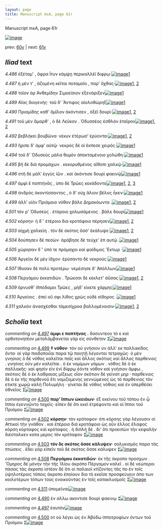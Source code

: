 ```yaml
---
layout: page
title: Manuscript msA, page 61r
---
```


Manuscript msA, page 61r

[![image](http://www.homermultitext.org/iipsrv?OBJ=IIP,1.0&FIF=/project/homer/pyramidal/deepzoom/hmt/vaimg/2017a/VA061RN_0062.tif&WID=100&CVT=JPEG)](http://www.homermultitext.org/ict2/?urn=urn:cite2:hmt:vaimg.2017a:VA061RN_0062)

prev:  [60v](../60v) | next:  [61v](../61v)

## *Iliad* text

*4.486* <a id="4.486"/> ἐξέταμ' , ὄφρα ΐτυν κάμψῃ περικαλλέϊ διφρῳ·[![image](http://www.homermultitext.org/iipsrv?OBJ=IIP,1.0&FIF=/project/homer/pyramidal/deepzoom/hmt/vaimg/2017a/VA061RN_0062.tif&RGN=0.1782,0.2246,0.4384,0.0346&WID=1000&CVT=JPEG)](http://www.homermultitext.org/ict2/?urn=urn:cite2:hmt:vaimg.2017a:VA061RN_0062@0.1782,0.2246,0.4384,0.0346)[1](#msA_4.784)

*4.487* <a id="4.487"/> ἡ μέν τ' , ἀζομένη κεῖται ποταμοῖο , παρ' ὄχθας·[![image](http://www.homermultitext.org/iipsrv?OBJ=IIP,1.0&FIF=/project/homer/pyramidal/deepzoom/hmt/vaimg/2017a/VA061RN_0062.tif&RGN=0.1702,0.2442,0.4384,0.0346&WID=1000&CVT=JPEG)](http://www.homermultitext.org/ict2/?urn=urn:cite2:hmt:vaimg.2017a:VA061RN_0062@0.1702,0.2442,0.4384,0.0346)[1](#msA_4.784), [2](#msA_4.721)

*4.488* <a id="4.488"/> τοῖον ὰρ Ἀνθεμίδην Σιμοείσιον ἐξενάριξεν[![image](http://www.homermultitext.org/iipsrv?OBJ=IIP,1.0&FIF=/project/homer/pyramidal/deepzoom/hmt/vaimg/2017a/VA061RN_0062.tif&RGN=0.1702,0.2645,0.4384,0.0346&WID=1000&CVT=JPEG)](http://www.homermultitext.org/ict2/?urn=urn:cite2:hmt:vaimg.2017a:VA061RN_0062@0.1702,0.2645,0.4384,0.0346)[1](#msA_4.784)

*4.489* <a id="4.489"/> Αἴας διογενής· τοῦ δ' Ἄντιφος αἰολοθώρηξ[![image](http://www.homermultitext.org/iipsrv?OBJ=IIP,1.0&FIF=/project/homer/pyramidal/deepzoom/hmt/vaimg/2017a/VA061RN_0062.tif&RGN=0.1702,0.2847,0.4384,0.0346&WID=1000&CVT=JPEG)](http://www.homermultitext.org/ict2/?urn=urn:cite2:hmt:vaimg.2017a:VA061RN_0062@0.1702,0.2847,0.4384,0.0346)[1](#msA_4.784)

*4.490* <a id="4.490"/> Πριαμίδης καθ' ὅμῑλον ἀκόντισεν , ὀξέϊ δουρί·[![image](http://www.homermultitext.org/iipsrv?OBJ=IIP,1.0&FIF=/project/homer/pyramidal/deepzoom/hmt/vaimg/2017a/VA061RN_0062.tif&RGN=0.1832,0.3035,0.4384,0.0346&WID=1000&CVT=JPEG)](http://www.homermultitext.org/ict2/?urn=urn:cite2:hmt:vaimg.2017a:VA061RN_0062@0.1832,0.3035,0.4384,0.0346)[1](#msAim_4.878), [2](#msA_4.784)

*4.491* <a id="4.491"/> τοῦ μὲν ἅμαρθ' , ὁ δὲ Λεῦκον . Ὀδυσσέος ἐσθλὸν ἑταῖρον[![image](http://www.homermultitext.org/iipsrv?OBJ=IIP,1.0&FIF=/project/homer/pyramidal/deepzoom/hmt/vaimg/2017a/VA061RN_0062.tif&RGN=0.1652,0.3223,0.4695,0.0308&WID=1000&CVT=JPEG)](http://www.homermultitext.org/ict2/?urn=urn:cite2:hmt:vaimg.2017a:VA061RN_0062@0.1652,0.3223,0.4695,0.0308)[1](#msA_4.784), [2](#msAint_4.726)

*4.492* <a id="4.492"/> βεβλήκει βουβῶνα· νέκυν ἑτέρωσ' ἐρύοντα·[![image](http://www.homermultitext.org/iipsrv?OBJ=IIP,1.0&FIF=/project/homer/pyramidal/deepzoom/hmt/vaimg/2017a/VA061RN_0062.tif&RGN=0.1822,0.3411,0.4234,0.0308&WID=1000&CVT=JPEG)](http://www.homermultitext.org/ict2/?urn=urn:cite2:hmt:vaimg.2017a:VA061RN_0062@0.1822,0.3411,0.4234,0.0308)[1](#msA_4.784), [2](#msA_4.728)

*4.493* <a id="4.493"/> ἤριπε δ' ἀμφ' αὐτῷ· νεκρὸς δέ οἱ ἔκπεσε χειρός·[![image](http://www.homermultitext.org/iipsrv?OBJ=IIP,1.0&FIF=/project/homer/pyramidal/deepzoom/hmt/vaimg/2017a/VA061RN_0062.tif&RGN=0.1862,0.3591,0.4344,0.0308&WID=1000&CVT=JPEG)](http://www.homermultitext.org/ict2/?urn=urn:cite2:hmt:vaimg.2017a:VA061RN_0062@0.1862,0.3591,0.4344,0.0308)[1](#msA_4.784)

*4.494* <a id="4.494"/> τοῦ δ' Ὀδυσεὺς μάλα θυμὸν ἀποκταμένοιο χολώθη·[![image](http://www.homermultitext.org/iipsrv?OBJ=IIP,1.0&FIF=/project/homer/pyramidal/deepzoom/hmt/vaimg/2017a/VA061RN_0062.tif&RGN=0.1822,0.3787,0.4665,0.0308&WID=1000&CVT=JPEG)](http://www.homermultitext.org/ict2/?urn=urn:cite2:hmt:vaimg.2017a:VA061RN_0062@0.1822,0.3787,0.4665,0.0308)[1](#msA_4.784)

*4.495* <a id="4.495"/> βῆ δὲ διὰ προμάχων . κεκορυθμένος αἴθοπι χαλκῷ·[![image](http://www.homermultitext.org/iipsrv?OBJ=IIP,1.0&FIF=/project/homer/pyramidal/deepzoom/hmt/vaimg/2017a/VA061RN_0062.tif&RGN=0.1842,0.3989,0.4665,0.0308&WID=1000&CVT=JPEG)](http://www.homermultitext.org/ict2/?urn=urn:cite2:hmt:vaimg.2017a:VA061RN_0062@0.1842,0.3989,0.4665,0.0308)[1](#msA_4.784)

*4.496* <a id="4.496"/> στῆ δὲ μάλ' ἐγγὺς ἰ̈ὼν . καὶ ἀκόντισε δουρὶ φαεινῷ[![image](http://www.homermultitext.org/iipsrv?OBJ=IIP,1.0&FIF=/project/homer/pyramidal/deepzoom/hmt/vaimg/2017a/VA061RN_0062.tif&RGN=0.1722,0.4177,0.4665,0.0308&WID=1000&CVT=JPEG)](http://www.homermultitext.org/ict2/?urn=urn:cite2:hmt:vaimg.2017a:VA061RN_0062@0.1722,0.4177,0.4665,0.0308)[1](#msA_4.784)

*4.497* <a id="4.497"/> ἀμφὶ ἓ παπτήνᾱς , ὑπο δὲ Τρῶες κεκάδοντο[![image](http://www.homermultitext.org/iipsrv?OBJ=IIP,1.0&FIF=/project/homer/pyramidal/deepzoom/hmt/vaimg/2017a/VA061RN_0062.tif&RGN=0.1702,0.4388,0.4665,0.0308&WID=1000&CVT=JPEG)](http://www.homermultitext.org/ict2/?urn=urn:cite2:hmt:vaimg.2017a:VA061RN_0062@0.1702,0.4388,0.4665,0.0308)[1](#msA_4.784), [2](#msA_4.733), [3](#msAint_4.734)

*4.498* <a id="4.498"/> ἀνδρὸς ἀκοντίσσαντος , ὁ δ' οὐχ ἅλιον βέλος ἧκεν·[![image](http://www.homermultitext.org/iipsrv?OBJ=IIP,1.0&FIF=/project/homer/pyramidal/deepzoom/hmt/vaimg/2017a/VA061RN_0062.tif&RGN=0.1742,0.4583,0.4665,0.0308&WID=1000&CVT=JPEG)](http://www.homermultitext.org/ict2/?urn=urn:cite2:hmt:vaimg.2017a:VA061RN_0062@0.1742,0.4583,0.4665,0.0308)[1](#msA_4.784)

*4.499* <a id="4.499"/> ἀλλ' υἱὸν Πριάμοιο νόθον βάλε Δημοκόωντα .[![image](http://www.homermultitext.org/iipsrv?OBJ=IIP,1.0&FIF=/project/homer/pyramidal/deepzoom/hmt/vaimg/2017a/VA061RN_0062.tif&RGN=0.1802,0.4756,0.4204,0.0308&WID=1000&CVT=JPEG)](http://www.homermultitext.org/ict2/?urn=urn:cite2:hmt:vaimg.2017a:VA061RN_0062@0.1802,0.4756,0.4204,0.0308)[1](#msA_4.784), [2](#msA_4.737)

*4.501* <a id="4.501"/> τόν ρ' Ὀδυσεὺς . ἑτάροιο χολωσάμενος . βάλε δουρὶ[![image](http://www.homermultitext.org/iipsrv?OBJ=IIP,1.0&FIF=/project/homer/pyramidal/deepzoom/hmt/vaimg/2017a/VA061RN_0062.tif&RGN=0.1782,0.5139,0.4364,0.0308&WID=1000&CVT=JPEG)](http://www.homermultitext.org/ict2/?urn=urn:cite2:hmt:vaimg.2017a:VA061RN_0062@0.1782,0.5139,0.4364,0.0308)[1](#msA_4.784)

*4.502* <a id="4.502"/> κόρσην· ἡ δ`' ἑτέροιο δια κροτάφοιο πέρησεν[![image](http://www.homermultitext.org/iipsrv?OBJ=IIP,1.0&FIF=/project/homer/pyramidal/deepzoom/hmt/vaimg/2017a/VA061RN_0062.tif&RGN=0.1722,0.5319,0.4364,0.0308&WID=1000&CVT=JPEG)](http://www.homermultitext.org/ict2/?urn=urn:cite2:hmt:vaimg.2017a:VA061RN_0062@0.1722,0.5319,0.4364,0.0308)[1](#msA_4.784), [2](#msA_4.744)

*4.503* <a id="4.503"/> αἰχμὴ χαλκείη . τὸν δὲ σκότος ὄσσ' ἐκάλυψε·[![image](http://www.homermultitext.org/iipsrv?OBJ=IIP,1.0&FIF=/project/homer/pyramidal/deepzoom/hmt/vaimg/2017a/VA061RN_0062.tif&RGN=0.1712,0.5507,0.4364,0.0308&WID=1000&CVT=JPEG)](http://www.homermultitext.org/ict2/?urn=urn:cite2:hmt:vaimg.2017a:VA061RN_0062@0.1712,0.5507,0.4364,0.0308)[1](#msA_4.784), [2](#msA_4.745)

*4.504* <a id="4.504"/> δούπησεν δὲ πεσὼν· ἀράβησε δὲ τεύχε' ἐπ αυτῷ .[![image](http://www.homermultitext.org/iipsrv?OBJ=IIP,1.0&FIF=/project/homer/pyramidal/deepzoom/hmt/vaimg/2017a/VA061RN_0062.tif&RGN=0.1782,0.5687,0.4494,0.0308&WID=1000&CVT=JPEG)](http://www.homermultitext.org/ict2/?urn=urn:cite2:hmt:vaimg.2017a:VA061RN_0062@0.1782,0.5687,0.4494,0.0308)[1](#msA_4.784)

*4.505* <a id="4.505"/> χώρησαν δ`' ὑπό τε πρόμαχοι καὶ φαίδιμος Ἕκτωρ ·[![image](http://www.homermultitext.org/iipsrv?OBJ=IIP,1.0&FIF=/project/homer/pyramidal/deepzoom/hmt/vaimg/2017a/VA061RN_0062.tif&RGN=0.1842,0.5928,0.4535,0.0308&WID=1000&CVT=JPEG)](http://www.homermultitext.org/ict2/?urn=urn:cite2:hmt:vaimg.2017a:VA061RN_0062@0.1842,0.5928,0.4535,0.0308)[1](#msA_4.784)

*4.506* <a id="4.506"/> Ἀργεῖοι δὲ μέγ ἰ̈άχον· ἐρύσαντο δὲ νεκρούς·[![image](http://www.homermultitext.org/iipsrv?OBJ=IIP,1.0&FIF=/project/homer/pyramidal/deepzoom/hmt/vaimg/2017a/VA061RN_0062.tif&RGN=0.1832,0.6093,0.4074,0.0308&WID=1000&CVT=JPEG)](http://www.homermultitext.org/ict2/?urn=urn:cite2:hmt:vaimg.2017a:VA061RN_0062@0.1832,0.6093,0.4074,0.0308)[1](#msA_4.784)

*4.507* <a id="4.507"/> ἴ̈θυσαν δὲ πολὺ προτέρω· νεμέσησε δ' Ἀπόλλων[![image](http://www.homermultitext.org/iipsrv?OBJ=IIP,1.0&FIF=/project/homer/pyramidal/deepzoom/hmt/vaimg/2017a/VA061RN_0062.tif&RGN=0.1812,0.6281,0.4274,0.0308&WID=1000&CVT=JPEG)](http://www.homermultitext.org/ict2/?urn=urn:cite2:hmt:vaimg.2017a:VA061RN_0062@0.1812,0.6281,0.4274,0.0308)[1](#msA_4.784)

*4.508* <a id="4.508"/> Περγάμου ἐκκατιδών . Τρώεσσι δὲ κέκλετ' ἀΰσας·[![image](http://www.homermultitext.org/iipsrv?OBJ=IIP,1.0&FIF=/project/homer/pyramidal/deepzoom/hmt/vaimg/2017a/VA061RN_0062.tif&RGN=0.1812,0.6469,0.4484,0.0308&WID=1000&CVT=JPEG)](http://www.homermultitext.org/ict2/?urn=urn:cite2:hmt:vaimg.2017a:VA061RN_0062@0.1812,0.6469,0.4484,0.0308)[1](#msA_4.784), [2](#msA_4.750)

*4.509* <a id="4.509"/> ὄρνυσθ' ἱ̈ππόδαμοι Τρῶες , μὴδ' είκετε χάρμης[![image](http://www.homermultitext.org/iipsrv?OBJ=IIP,1.0&FIF=/project/homer/pyramidal/deepzoom/hmt/vaimg/2017a/VA061RN_0062.tif&RGN=0.1822,0.6672,0.4484,0.0308&WID=1000&CVT=JPEG)](http://www.homermultitext.org/ict2/?urn=urn:cite2:hmt:vaimg.2017a:VA061RN_0062@0.1822,0.6672,0.4484,0.0308)[1](#msA_4.784)

*4.510* <a id="4.510"/> Ἀργείοις . ἐπεὶ οὔ σφι λίθος χρὼς οὐδὲ σίδηρος .[![image](http://www.homermultitext.org/iipsrv?OBJ=IIP,1.0&FIF=/project/homer/pyramidal/deepzoom/hmt/vaimg/2017a/VA061RN_0062.tif&RGN=0.1732,0.686,0.4695,0.0308&WID=1000&CVT=JPEG)](http://www.homermultitext.org/ict2/?urn=urn:cite2:hmt:vaimg.2017a:VA061RN_0062@0.1732,0.686,0.4695,0.0308)[1](#msA_4.784)

*4.511* <a id="4.511"/> χαλκὸν ἀνασχέσθαι τὰμεσίχροα βαλλομένοισιν·[![image](http://www.homermultitext.org/iipsrv?OBJ=IIP,1.0&FIF=/project/homer/pyramidal/deepzoom/hmt/vaimg/2017a/VA061RN_0062.tif&RGN=0.1722,0.7047,0.4695,0.0308&WID=1000&CVT=JPEG)](http://www.homermultitext.org/ict2/?urn=urn:cite2:hmt:vaimg.2017a:VA061RN_0062@0.1722,0.7047,0.4695,0.0308)[1](#msAil_4.879), [2](#msA_4.784)

## *Scholia* text

*commenting on* [4.497](#4.497)  <a id="msA_4.733"/> **ἀμφι ε παπτήνας .** δασυντεον τὸ ε καὶ ορθοτονητέον μεταλάμβανεται γὰρ εἰς σύνθετον ⁑[![image](http://www.homermultitext.org/iipsrv?OBJ=IIP,1.0&FIF=/project/homer/pyramidal/deepzoom/hmt/vaimg/2017a/VA061RN_0062.tif&RGN=0.19970523,0.18340249,0.59690494,0.03278008&WID=1000&CVT=JPEG)](http://www.homermultitext.org/ict2/?urn=urn:cite2:hmt:vaimg.2017a:VA061RN_0062@0.19970523,0.18340249,0.59690494,0.03278008)

*commenting on* [4.499](#4.499)  <a id="msA_4.737"/> **‡ νόθον·** τὸν οὐ γνήσιον ὑν ἀλλ' εκ παλλακίδος ὄντα· αἱ γὰρ παιδοποιΐαι παρα τῷ ποιητῇ λέγονται τετραχῶς· ὁ μὲν γνησιος ὁ δὲ νόθος καλεῖται παῖς καὶ ἄλλος σκότιος καὶ ἄλλος παρθενιος . γνησιος οῦν μὲν καλεῖται . ὁ ἐκ νομίμων γάμων . νόθος δὲ ὁ ἐκ παλλακῆς· καὶ φησὶν εἰν ἑνὶ δίφρῳ ἐόντε νόθον καὶ γνήσιον ἄμφω , σκότιος δὲ ὁ ἐκ λαθραιας μίξεως οἷον σκότιον δὲ γείνατ μηρ · παρθενιος δὲ ὁ ἐκ τῆς παρθενοῦ ἔτι νομιζομενης γεννώμενος ὡς τὸ παρθενιος τὸν ετικτε χωρῶ καλὴ Πολυμήλη · γίνεται δὲ νόθος νόθιος καὶ ἐν ὑπερθέσει ὀθνεῖος ⁑[![image](http://www.homermultitext.org/iipsrv?OBJ=IIP,1.0&FIF=/project/homer/pyramidal/deepzoom/hmt/vaimg/2017a/VA061RN_0062.tif&RGN=0.62251290,0.47427386,0.21278556,0.17634855&WID=1000&CVT=JPEG)](http://www.homermultitext.org/ict2/?urn=urn:cite2:hmt:vaimg.2017a:VA061RN_0062@0.62251290,0.47427386,0.21278556,0.17634855)

*commenting on* [4.500](#4.500)  <a id="msA_4.742"/> **παρ' ἵππων ὠκειάων·** ἐξ εκείνου τοῦ τόπου ἐν ᾧ ἵπποι ἐγεννῶντο ταχεῖς· εἶπεν δὲ ὅτι εκεῖ ἐτρέφοντο καὶ οἱ ἵπποι τοῦ Πριάμου ⁑[![image](http://www.homermultitext.org/iipsrv?OBJ=IIP,1.0&FIF=/project/homer/pyramidal/deepzoom/hmt/vaimg/2017a/VA061RN_0062.tif&RGN=0.62472366,0.64813278,0.20173176,0.06390041&WID=1000&CVT=JPEG)](http://www.homermultitext.org/ict2/?urn=urn:cite2:hmt:vaimg.2017a:VA061RN_0062@0.62472366,0.64813278,0.20173176,0.06390041)

*commenting on* [4.502](#4.502)  <a id="msA_4.744"/> **κόρσην·** τὸν κρόταφον· ἐπι κόρσης γὰρ λέγουσιν οἱ Αττικοὶ τὴν γνάθον . καὶ ἑτέροιο διὰ κροτάφοιο ὡς οὖν έλλος ἔλαφος κόρση κόρταφος καὶ κρόταφος . ἡ διπλῆ δὲ . δι' ὅτι προειπὼν τὴν κεφαλὴν διέσταλκεν κατα μερος τὸν κρόταφον ⁑[![image](http://www.homermultitext.org/iipsrv?OBJ=IIP,1.0&FIF=/project/homer/pyramidal/deepzoom/hmt/vaimg/2017a/VA061RN_0062.tif&RGN=0.17207074,0.72780083,0.63780398,0.05228216&WID=1000&CVT=JPEG)](http://www.homermultitext.org/ict2/?urn=urn:cite2:hmt:vaimg.2017a:VA061RN_0062@0.17207074,0.72780083,0.63780398,0.05228216)

*commenting on* [4.503](#4.503)  <a id="msA_4.745"/> **τόν δε σκότος ὄσσε κάλυψεν·** σολυκισμὸς παρα τὰς πτώσεις . ἔδει γὰρ εἰπεῖν τοῦ δὲ σκότος ὄσσε κάλυψεν ⁑[![image](http://www.homermultitext.org/iipsrv?OBJ=IIP,1.0&FIF=/project/homer/pyramidal/deepzoom/hmt/vaimg/2017a/VA061RN_0062.tif&RGN=0.19417833,0.76639004,0.61016949,0.02946058&WID=1000&CVT=JPEG)](http://www.homermultitext.org/ict2/?urn=urn:cite2:hmt:vaimg.2017a:VA061RN_0062@0.19417833,0.76639004,0.61016949,0.02946058)

*commenting on* [4.508](#4.508)  <a id="msA_4.750"/> **Περγάμου ἐκκατιδών·** ἐκ τῆς ἀκροπο προσχων . Ὅμηρος δὲ μόνην τὴν τῆς Ἰλίου ἀκρόπο Πέργαμον καλεῖ . οἱ δὲ νεώτεροι πάσας τὰς ἀκροπο ἰστέον δὲ ὅτι οἱ παλαιοὶ κτίζοντες τᾶς πο ἐν τοῖς ὑψηλοτέροις τόποις ἀκροπο ἐποίουν δια τὸ εκεῖσε προσφεύγειν ἀπο των κοιλοτέρων τόπων τοὺς ενοικοῦντας ἐν τοῖς κατακλυσμοῖς ⁑[![image](http://www.homermultitext.org/iipsrv?OBJ=IIP,1.0&FIF=/project/homer/pyramidal/deepzoom/hmt/vaimg/2017a/VA061RN_0062.tif&RGN=0.19086220,0.78506224,0.63282977,0.05601660&WID=1000&CVT=JPEG)](http://www.homermultitext.org/ict2/?urn=urn:cite2:hmt:vaimg.2017a:VA061RN_0062@0.19086220,0.78506224,0.63282977,0.05601660)

*commenting on* [4.511](#4.511)  <a id="msAil_4.879.comment"/> ὑπομεῖναι[![image](http://www.homermultitext.org/iipsrv?OBJ=IIP,1.0&FIF=/project/homer/pyramidal/deepzoom/hmt/vaimg/2017a/VA061RN_0062.tif&RGN=0.29697863,0.70650069,0.03463522,0.00774550&WID=1000&CVT=JPEG)](http://www.homermultitext.org/ict2/?urn=urn:cite2:hmt:vaimg.2017a:VA061RN_0062@0.29697863,0.70650069,0.03463522,0.00774550)

*commenting on* [4.490](#4.490)  <a id="msAim_4.878.comment"/> ἐν αλλω ακοντισε δουρὶ φαεινῳ ⁑[![image](http://www.homermultitext.org/iipsrv?OBJ=IIP,1.0&FIF=/project/homer/pyramidal/deepzoom/hmt/vaimg/2017a/VA061RN_0062.tif&RGN=0.60961680,0.31466113,0.07129698,0.02683264&WID=1000&CVT=JPEG)](http://www.homermultitext.org/ict2/?urn=urn:cite2:hmt:vaimg.2017a:VA061RN_0062@0.60961680,0.31466113,0.07129698,0.02683264)

*commenting on* [4.497](#4.497)  <a id="msAint_4.734.comment"/> ἑαυτὸν[![image](http://www.homermultitext.org/iipsrv?OBJ=IIP,1.0&FIF=/project/homer/pyramidal/deepzoom/hmt/vaimg/2017a/VA061RN_0062.tif&RGN=0.14627856,0.44813278,0.02560796,0.00968188&WID=1000&CVT=JPEG)](http://www.homermultitext.org/ict2/?urn=urn:cite2:hmt:vaimg.2017a:VA061RN_0062@0.14627856,0.44813278,0.02560796,0.00968188)

*commenting on* [4.500](#4.500)  <a id="msAint_4.740.comment"/> οτ οὐ λέγει ὡς ἑν Ἀβύδω ἱπποτροφίων όντων τοῦ Πριάμου ⁑[![image](http://www.homermultitext.org/iipsrv?OBJ=IIP,1.0&FIF=/project/homer/pyramidal/deepzoom/hmt/vaimg/2017a/VA061RN_0062.tif&RGN=0.12343405,0.50248963,0.05582167,0.06044260&WID=1000&CVT=JPEG)](http://www.homermultitext.org/ict2/?urn=urn:cite2:hmt:vaimg.2017a:VA061RN_0062@0.12343405,0.50248963,0.05582167,0.06044260)
